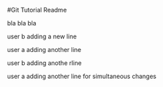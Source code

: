 #Git Tutorial Readme

bla bla bla

user b adding a  new line 

user a adding another line

user b adding anothe rline 

user a adding another line for simultaneous changes